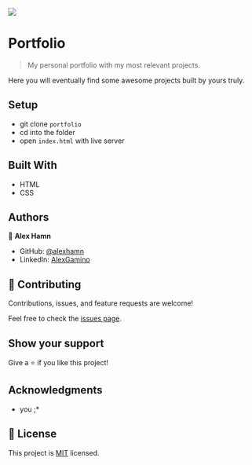 ![](https://img.shields.io/badge/Microverse-blueviolet)

# Portfolio

> My personal portfolio with my most relevant projects.

Here you will eventually find some awesome projects built by yours truly.

## Setup

- git clone `portfolio`
- cd into the folder
- open `index.html` with live server

## Built With

- HTML
- CSS

## Authors

👤 **Alex Hamn**

- GitHub: [@alexhamn](https://github.com/AlexHamn)
- LinkedIn: [AlexGamino](https://linkedin.com/in/alex-gamino-81aab3214/)

## 🤝 Contributing

Contributions, issues, and feature requests are welcome!

Feel free to check the [issues page](../../issues/).

## Show your support

Give a ⭐️ if you like this project!

## Acknowledgments

- you ;\*

## 📝 License

This project is [MIT](./MIT.md) licensed.
